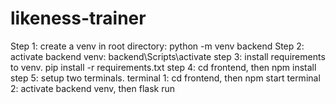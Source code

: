 # likeness-trainer

Step 1: create a venv in root directory:  python -m venv backend
Step 2: activate backend venv: backend\Scripts\activate
step 3: install requirements to venv. pip install -r requirements.txt 
step 4: cd frontend, then npm install
step 5: setup two terminals. 
  terminal 1: cd frontend, then npm start
  terminal 2: activate backend venv, then flask run
